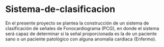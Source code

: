 # Sistema-de-clasificacion
En el presente proyecto se plantea la construcción de un sistema de clasificación de señales de Fonocardiograma (PCG), en donde el sistema será capaz de determinar si la señal proporcionada es la de un paciente sano o un paciente patológico con alguna anomalía cardiaca (Enfermo).
